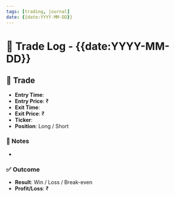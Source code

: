 ```yaml
---
tags: [trading, journal]
date: {{date:YYYY-MM-DD}}
---
```


# 📄 Trade Log - {{date:YYYY-MM-DD}}

## 💼 Trade

- **Entry Time**: 
- **Entry Price**: ₹
- **Exit Time**: 
- **Exit Price**: ₹
- **Ticker**: 
- **Position**: Long / Short

### 📝 Notes
- 

### ✅ Outcome
- **Result**: Win / Loss / Break-even
- **Profit/Loss**: ₹
